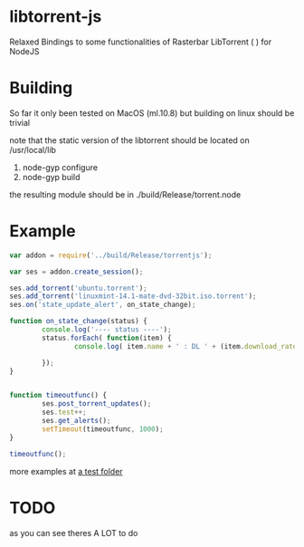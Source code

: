 libtorrent-js
=============

Relaxed Bindings to some functionalities of Rasterbar LibTorrent ( )  for NodeJS


Building
========

So far it only been tested on MacOS (ml.10.8) but building on linux should be trivial

note that the static version of the libtorrent should be located on /usr/local/lib


1. node-gyp configure
2. node-gyp build


the resulting module should be in ./build/Release/torrent.node


Example
=======


```js
var addon = require('../build/Release/torrentjs');

var ses = addon.create_session();

ses.add_torrent('ubuntu.torrent');
ses.add_torrent('linuxmint-14.1-mate-dvd-32bit.iso.torrent');
ses.on('state_update_alert', on_state_change);

function on_state_change(status) {
        console.log('---- status ----');
        status.forEach( function(item) {
                console.log( item.name + ' : DL ' + (item.download_rate/1024) + ' kb/s |' + ' UL ' + (item.upload_rate/1024) + 'kb/s');

        });
}


function timeoutfunc() {
        ses.post_torrent_updates();
        ses.test++;
        ses.get_alerts();
        setTimeout(timeoutfunc, 1000);
}

timeoutfunc();

```

more examples at [a test folder](https://github.com/aindigo/libtorrent-js/tree/master/test)

TODO
====

as you can see theres A LOT to do
